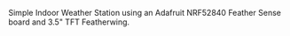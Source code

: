 Simple Indoor Weather Station using an Adafruit NRF52840 Feather Sense board and 3.5" TFT Featherwing.
